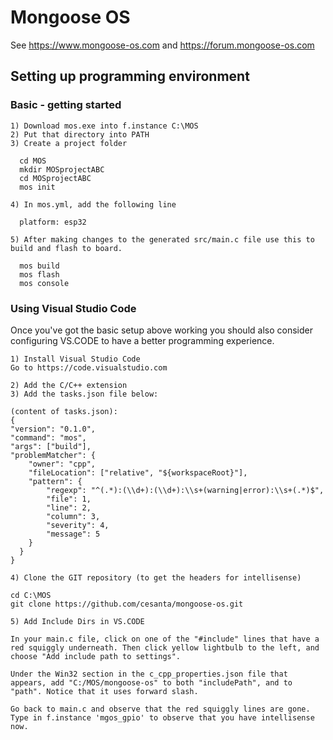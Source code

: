 # Mongoose OS

See https://www.mongoose-os.com and https://forum.mongoose-os.com

## Setting up programming environment

### Basic - getting started
    1) Download mos.exe into f.instance C:\MOS
    2) Put that directory into PATH
    3) Create a project folder

      cd MOS
      mkdir MOSprojectABC
      cd MOSprojectABC
      mos init

    4) In mos.yml, add the following line

      platform: esp32

    5) After making changes to the generated src/main.c file use this to build and flash to board.

      mos build
      mos flash
      mos console

### Using Visual Studio Code
Once you've got the basic setup above working you should also consider configuring VS.CODE to have a better programming experience.

    1) Install Visual Studio Code
    Go to https://code.visualstudio.com

    2) Add the C/C++ extension
    3) Add the tasks.json file below:

    (content of tasks.json):
    {
    "version": "0.1.0",
    "command": "mos",
    "args": ["build"],
    "problemMatcher": {
        "owner": "cpp",
        "fileLocation": ["relative", "${workspaceRoot}"],
        "pattern": {
            "regexp": "^(.*):(\\d+):(\\d+):\\s+(warning|error):\\s+(.*)$",
            "file": 1,
            "line": 2,
            "column": 3,
            "severity": 4,
            "message": 5
        }
      }
    }

    4) Clone the GIT repository (to get the headers for intellisense)

    cd C:\MOS
    git clone https://github.com/cesanta/mongoose-os.git

    5) Add Include Dirs in VS.CODE

    In your main.c file, click on one of the "#include" lines that have a red squiggly underneath. Then click yellow lightbulb to the left, and choose "Add include path to settings".

    Under the Win32 section in the c_cpp_properties.json file that appears, add "C:/MOS/mongoose-os" to both "includePath", and to "path". Notice that it uses forward slash.

    Go back to main.c and observe that the red squiggly lines are gone. Type in f.instance 'mgos_gpio' to observe that you have intellisense now.
